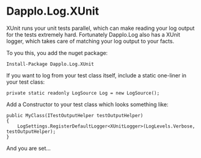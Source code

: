 # Dapplo.Log.XUnit

XUnit runs your unit tests parallel, which can make reading your log output for the tests extremely hard.
Fortunately Dapplo.Log also has a XUnit logger, which takes care of matching your log output to your facts.

To you this, you add the nuget package:
```
Install-Package Dapplo.Log.XUnit
```

If you want to log from your test class itself, include a static one-liner in your test class:
```
private static readonly LogSource Log = new LogSource();
```

Add a Constructor to your test class which looks something like:
```
public MyClass(ITestOutputHelper testOutputHelper)
{
	LogSettings.RegisterDefaultLogger<XUnitLogger>(LogLevels.Verbose, testOutputHelper);
}
```

And you are set...